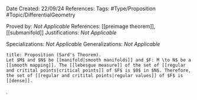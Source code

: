 <div class="topSpace"></div>

Date Created: 22/09/24
References: 
Tags: #Type/Proposition #Topic/DifferentialGeometry

Proved by: <i>Not Applicable</i>
References: [[preimage theorem]], [[submanifold]]
Justifications: <i>Not Applicable</i>

Specializations: <i>Not Applicable</i>
Generalizations: <i>Not Applicable</i>

``` ad-Proposition
title: Proposition (Sard's Theorem).
Let $M$ and $N$ be [[manifold|smooth manifolds]] and $F: M \to N$ be a [[smooth mapping]]. The [[lebesgue measure]] of the set of [[regular and critital points|critical points]] of $F$ is $0$ in $N$. Therefore, the set of [[regular and critital points|regular values]] of $F$ is [[dense]].

```

<i>.</i>